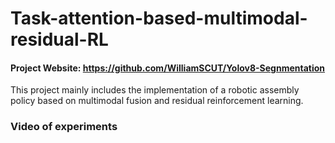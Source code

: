 # Task-attention-based-multimodal-residual-RL

#### Project Website: https://github.com/WilliamSCUT/Yolov8-Segnmentation

This project mainly includes the implementation of a robotic assembly policy based on multimodal fusion and residual reinforcement learning.


### Video of experiments


